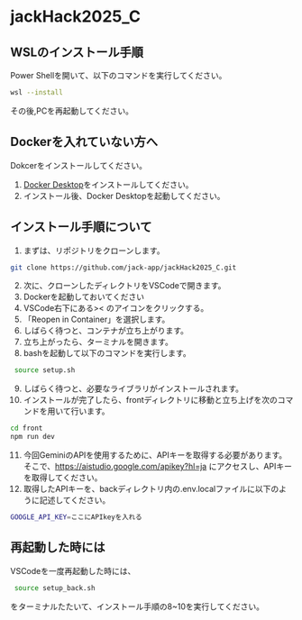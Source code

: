 # jackHack2025_C

## WSLのインストール手順

Power Shellを開いて、以下のコマンドを実行してください。

```bash 
wsl --install
```
その後,PCを再起動してください。


## Dockerを入れていない方へ
Dokcerをインストールしてください。

1. [Docker Desktop](https://www.docker.com/ja-jp/)をインストールしてください。
2. インストール後、Docker Desktopを起動してください。



## インストール手順について

1. まずは、リポジトリをクローンします。
```bash
git clone https://github.com/jack-app/jackHack2025_C.git
```
2. 次に、クローンしたディレクトリをVSCodeで開きます。
3. Dockerを起動しておいてください
4. VSCode右下にある>< のアイコンをクリックする。
5. 「Reopen in Container」を選択します。
6. しばらく待つと、コンテナが立ち上がります。
7. 立ち上がったら、ターミナルを開きます。
8. bashを起動して以下のコマンドを実行します。
```bash
 source setup.sh
```
9. しばらく待つと、必要なライブラリがインストールされます。
10. インストールが完了したら、frontディレクトリに移動と立ち上げを次のコマンドを用いて行います。
```bash
cd front
npm run dev
```
11. 今回GeminiのAPIを使用するために、APIキーを取得する必要があります。
そこで、https://aistudio.google.com/apikey?hl=ja にアクセスし、APIキーを取得してください。
12. 取得したAPIキーを、backディレクトリ内の.env.localファイルに以下のように記述してください。
```bash
GOOGLE_API_KEY=ここにAPIkeyを入れる
```


## 再起動した時には
VSCodeを一度再起動した時には、
```bash
 source setup_back.sh
```
をターミナルたたいて、インストール手順の8~10を実行してください。